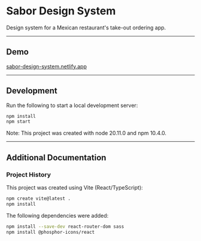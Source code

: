 # Sabor Design System

Design system for a Mexican restaurant's take-out ordering app.

---


## Demo

[sabor-design-system.netlify.app](https://sabor-design-system.netlify.app)

---


## Development

Run the following to start a local development server:

```bash
npm install
npm start
```

Note: This project was created with node 20.11.0 and npm 10.4.0.

---


## Additional Documentation

### Project History

This project was created using Vite (React/TypeScript):

```bash
npm create vite@latest .
npm install
```

The following dependencies were added:

```bash
npm install --save-dev react-router-dom sass
npm install @phosphor-icons/react
```
